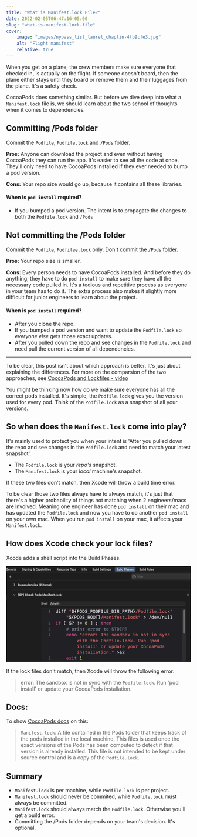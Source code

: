 ```yaml
---
title: "What is Manifest.lock File?"
date: 2022-02-05T06:47:16-05:00
slug: "what-is-manifest.lock-file"
cover: 
    image: "images/nypass_list_laurel_chaplin-4fb9cfe3.jpg"
    alt: "Flight manifest"
    relative: true
---
```


When you get on a plane, the crew members make sure everyone that checked in, is actually on the flight. If someone doesn't board, then the plane either stays until they board or remove them and their luggages from the plane. It's a safety check. 

CocoaPods does something similar. But before we dive deep into what a `Manifest.lock` file is, we should learn about the two school of thoughts when it comes to dependencies. 

## Committing /Pods folder
Commit the `Podfile`, `Podfile.lock` and `/Pods` folder. 

**Pros:** Anyone can download the project and even without having CocoaPods they can run the app. It's easier to see all the code at once. They'll only need to have CocoaPods installed if they ever needed to bump a pod version. 

**Cons:** Your repo size would go up, because it contains all these libraries. 

#### When is `pod install` required?
- If you bumped a pod version. The intent is to propagate the changes to both the `Podfile.lock` and `/Pods` 

## Not committing the /Pods folder
Commit the `Podfile`, `Podfilee.lock` only. Don't commit the `/Pods` folder.

**Pros:** Your repo size is smaller. 

**Cons:** Every person needs to have CocoaPods installed. And before they do anything, they have to do `pod install` to make sure they have all the necessary code pulled in. It's a tedious and repetitive process as everyone in your team has to do it. The extra process also makes it slightly more difficult for junior engineers to learn about the project. 

#### When is `pod install` required?
- After you clone the repo.
- If you bumped a pod version and want to update the `Podfile.lock` so _everyone else_ gets those exact updates.
- After you pulled down the repo and see changes in the `Podfile.lock` and need pull the current version of all dependencies.
----

To be clear, this post isn't about which approach is better. It's just about explaining the differences. For more on the comparsion of the two approaches, see [CocoaPods and Lockfiles - video](https://www.youtube.com/watch?v=H-zK1mEwTe0)

You might be thinking now how do we make sure everyone has all the correct pods installed. It's simple, the `Podfile.lock` gives you the version used for every pod. Think of the `Podfile.lock` as a snapshot of all your versions. 

## So when does the `Manifest.lock` come into play? 

It's mainly used to protect you when your intent is 'After you pulled down the repo and see changes in the `Podfile.lock` and need to match your latest snapshot'. 

- The `Podfile.lock` is your _repo's_ snapshot.
- The `Manifest.lock` is your _local_ machine's snapshot. 

If these two files don't match, then Xcode will throw a build time error. 

To be clear those two files always have to always match, it's just that there's a higher probability of things not matching when 2 engineers/macs are involved. Meaning one engineer has done `pod install` on their mac and has updated the `Podfile.lock` and now you have to do another `pod install` on your own mac. When you run `pod install` on your mac, it affects your `Manifest.lock`. 

## How does Xcode check your lock files?

Xcode adds a shell script into the Build Phases.

![Xcode lock file checks](images/Xcode-build-rule-manifest-check.png "Xcode - lock file checks during build phase")

If the lock files don't match, then Xcode will throw the following error: 

> error: The sandbox is not in sync with the `Podfile.lock`. Run 'pod install' or update your CocoaPods installation.

## Docs: 

To show [CocoaPods docs](https://github.com/CocoaPods/CocoaPods/blob/master/lib/cocoapods/installer.rb#L21-L25) on this: 

>  `Manifest.lock`: A file contained in the Pods folder that keeps track of
>  the pods installed in the local machine. This files is used once the
>  exact versions of the Pods has been computed to detect if that version
>  is already installed. This file is not intended to be kept under source
>  control and is a copy of the `Podfile.lock`.

## Summary

- `Manifest.lock` is per machine, while `Podfile.lock` is per project. 
- `Manifest.lock` should never be commited, while `Podfile.lock` must always be committed. 
- `Manifest.lock` should always match the `Podfile.lock`. Otherwise you'll get a build error.
- Committing the /Pods folder depends on your team's decision. It's optional. 